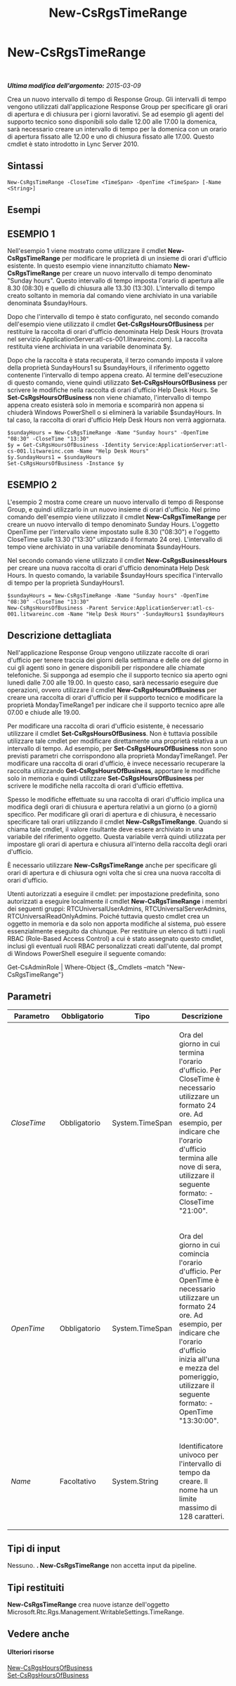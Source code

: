 ﻿---
title: New-CsRgsTimeRange
TOCTitle: New-CsRgsTimeRange
ms:assetid: e8abc3cc-2b13-479d-83d6-2f542fa12e45
ms:mtpsurl: https://technet.microsoft.com/it-it/library/Gg399040(v=OCS.15)
ms:contentKeyID: 49302344
ms.date: 08/24/2015
mtps_version: v=OCS.15
ms.translationtype: HT
---

# New-CsRgsTimeRange

 

_**Ultima modifica dell'argomento:** 2015-03-09_

Crea un nuovo intervallo di tempo di Response Group. Gli intervalli di tempo vengono utilizzati dall'applicazione Response Group per specificare gli orari di apertura e di chiusura per i giorni lavorativi. Se ad esempio gli agenti del supporto tecnico sono disponibili solo dalle 12.00 alle 17.00 la domenica, sarà necessario creare un intervallo di tempo per la domenica con un orario di apertura fissato alle 12.00 e uno di chiusura fissato alle 17.00. Questo cmdlet è stato introdotto in Lync Server 2010.

## Sintassi

    New-CsRgsTimeRange -CloseTime <TimeSpan> -OpenTime <TimeSpan> [-Name <String>]

## Esempi

## ESEMPIO 1

Nell'esempio 1 viene mostrato come utilizzare il cmdlet **New-CsRgsTimeRange** per modificare le proprietà di un insieme di orari d'ufficio esistente. In questo esempio viene innanzitutto chiamato **New-CsRgsTimeRange** per creare un nuovo intervallo di tempo denominato "Sunday hours". Questo intervallo di tempo imposta l'orario di apertura alle 8.30 (08:30) e quello di chiusura alle 13.30 (13:30). L'intervallo di tempo creato soltanto in memoria dal comando viene archiviato in una variabile denominata $sundayHours.

Dopo che l'intervallo di tempo è stato configurato, nel secondo comando dell'esempio viene utilizzato il cmdlet **Get-CsRgsHoursOfBusiness** per restituire la raccolta di orari d'ufficio denominata Help Desk Hours (trovata nel servizio ApplicationServer:atl-cs-001.litwareinc.com). La raccolta restituita viene archiviata in una variabile denominata $y.

Dopo che la raccolta è stata recuperata, il terzo comando imposta il valore della proprietà SundayHours1 su $sundayHours, il riferimento oggetto contenente l'intervallo di tempo appena creato. Al termine dell'esecuzione di questo comando, viene quindi utilizzato **Set-CsRgsHoursOfBusiness** per scrivere le modifiche nella raccolta di orari d'ufficio Help Desk Hours. Se **Set-CsRgsHoursOfBusiness** non viene chiamato, l'intervallo di tempo appena creato esisterà solo in memoria e scomparirà non appena si chiuderà Windows PowerShell o si eliminerà la variabile $sundayHours. In tal caso, la raccolta di orari d'ufficio Help Desk Hours non verrà aggiornata.

    $sundayHours = New-CsRgsTimeRange -Name "Sunday hours" -OpenTime "08:30" -CloseTime "13:30"
    $y = Get-CsRgsHoursOfBusiness -Identity Service:ApplicationServer:atl-cs-001.litwareinc.com -Name "Help Desk Hours" 
    $y.SundayHours1 = $sundayHours
    Set-CsRgsHoursOfBusiness -Instance $y

## ESEMPIO 2

L'esempio 2 mostra come creare un nuovo intervallo di tempo di Response Group, e quindi utilizzarlo in un nuovo insieme di orari d'ufficio. Nel primo comando dell'esempio viene utilizzato il cmdlet **New-CsRgsTimeRange** per creare un nuovo intervallo di tempo denominato Sunday Hours. L'oggetto OpenTime per l'intervallo viene impostato sulle 8.30 ("08:30") e l'oggetto CloseTime sulle 13.30 ("13:30" utilizzando il formato 24 ore). L'intervallo di tempo viene archiviato in una variabile denominata $sundayHours.

Nel secondo comando viene utilizzato il cmdlet **New-CsRgsBusinessHours** per creare una nuova raccolta di orari d'ufficio denominata Help Desk Hours. In questo comando, la variabile $sundayHours specifica l'intervallo di tempo per la proprietà SundayHours1.

    $sundayHours = New-CsRgsTimeRange -Name "Sunday hours" -OpenTime "08:30" -CloseTime "13:30"
    New-CsRgsHoursOfBusiness -Parent Service:ApplicationServer:atl-cs-001.litwareinc.com -Name "Help Desk Hours" -SundayHours1 $sundayHours

## Descrizione dettagliata

Nell'applicazione Response Group vengono utilizzate raccolte di orari d'ufficio per tenere traccia dei giorni della settimana e delle ore del giorno in cui gli agenti sono in genere disponibili per rispondere alle chiamate telefoniche. Si supponga ad esempio che il supporto tecnico sia aperto ogni lunedì dalle 7.00 alle 19.00. In questo caso, sarà necessario eseguire due operazioni, ovvero utilizzare il cmdlet **New-CsRgsHoursOfBusiness** per creare una raccolta di orari d'ufficio per il supporto tecnico e modificare la proprietà MondayTimeRange1 per indicare che il supporto tecnico apre alle 07.00 e chiude alle 19.00.

Per modificare una raccolta di orari d'ufficio esistente, è necessario utilizzare il cmdlet **Set-CsRgsHoursOfBusiness**. Non è tuttavia possibile utilizzare tale cmdlet per modificare direttamente una proprietà relativa a un intervallo di tempo. Ad esempio, per **Set-CsRgsHoursOfBusiness** non sono previsti parametri che corrispondono alla proprietà MondayTimeRange1. Per modificare una raccolta di orari d'ufficio, è invece necessario recuperare la raccolta utilizzando **Get-CsRgsHoursOfBusiness**, apportare le modifiche solo in memoria e quindi utilizzare **Set-CsRgsHoursOfBusiness** per scrivere le modifiche nella raccolta di orari d'ufficio effettiva.

Spesso le modifiche effettuate su una raccolta di orari d'ufficio implica una modifica degli orari di chiusura e apertura relativi a un giorno (o a giorni) specifico. Per modificare gli orari di apertura e di chiusura, è necessario specificare tali orari utilizzando il cmdlet **New-CsRgsTimeRange**. Quando si chiama tale cmdlet, il valore risultante deve essere archiviato in una variabile del riferimento oggetto. Questa variabile verrà quindi utilizzata per impostare gli orari di apertura e chiusura all'interno della raccolta degli orari d'ufficio.

È necessario utilizzare **New-CsRgsTimeRange** anche per specificare gli orari di apertura e di chiusura ogni volta che si crea una nuova raccolta di orari d'ufficio.

Utenti autorizzati a eseguire il cmdlet: per impostazione predefinita, sono autorizzati a eseguire localmente il cmdlet **New-CsRgsTimeRange** i membri dei seguenti gruppi: RTCUniversalUserAdmins, RTCUniversalServerAdmins, RTCUniversalReadOnlyAdmins. Poiché tuttavia questo cmdlet crea un oggetto in memoria e da solo non apporta modifiche al sistema, può essere essenzialmente eseguito da chiunque. Per restituire un elenco di tutti i ruoli RBAC (Role-Based Access Control) a cui è stato assegnato questo cmdlet, inclusi gli eventuali ruoli RBAC personalizzati creati dall'utente, dal prompt di Windows PowerShell eseguire il seguente comando:

Get-CsAdminRole | Where-Object {$\_.Cmdlets –match "New-CsRgsTimeRange"}

## Parametri


<table>
<colgroup>
<col style="width: 25%" />
<col style="width: 25%" />
<col style="width: 25%" />
<col style="width: 25%" />
</colgroup>
<thead>
<tr class="header">
<th>Parametro</th>
<th>Obbligatorio</th>
<th>Tipo</th>
<th>Descrizione</th>
</tr>
</thead>
<tbody>
<tr class="odd">
<td><p><em>CloseTime</em></p></td>
<td><p>Obbligatorio</p></td>
<td><p>System.TimeSpan</p></td>
<td><p>Ora del giorno in cui termina l'orario d'ufficio. Per CloseTime è necessario utilizzare un formato 24 ore. Ad esempio, per indicare che l'orario d'ufficio termina alle nove di sera, utilizzare il seguente formato: -CloseTime &quot;21:00&quot;.</p></td>
</tr>
<tr class="even">
<td><p><em>OpenTime</em></p></td>
<td><p>Obbligatorio</p></td>
<td><p>System.TimeSpan</p></td>
<td><p>Ora del giorno in cui comincia l'orario d'ufficio. Per OpenTime è necessario utilizzare un formato 24 ore. Ad esempio, per indicare che l'orario d'ufficio inizia all'una e mezza del pomeriggio, utilizzare il seguente formato: -OpenTime &quot;13:30:00&quot;.</p></td>
</tr>
<tr class="odd">
<td><p><em>Name</em></p></td>
<td><p>Facoltativo</p></td>
<td><p>System.String</p></td>
<td><p>Identificatore univoco per l'intervallo di tempo da creare. Il nome ha un limite massimo di 128 caratteri.</p></td>
</tr>
</tbody>
</table>


## Tipi di input

Nessuno. **. New-CsRgsTimeRange** non accetta input da pipeline.

## Tipi restituiti

**New-CsRgsTimeRange** crea nuove istanze dell'oggetto Microsoft.Rtc.Rgs.Management.WritableSettings.TimeRange.

## Vedere anche

#### Ulteriori risorse

[New-CsRgsHoursOfBusiness](new-csrgshoursofbusiness.md)  
[Set-CsRgsHoursOfBusiness](set-csrgshoursofbusiness.md)

